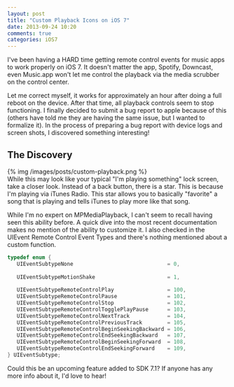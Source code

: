 ```yaml
---
layout: post
title: "Custom Playback Icons on iOS 7"
date: 2013-09-24 10:20
comments: true
categories: iOS7
---
```


I've been having a HARD time getting remote control events for music apps to work properly on iOS 7.
It doesn't matter the app, Spotify, Downcast, even Music.app won't let me control the playback
via the media scrubber on the control center. 

Let me correct myself, it works for approximately an hour after doing a full reboot on the device.
After that time, all playback controls seem to stop functioning. I finally decided to 
submit a bug report to apple because of this (others have told me they are having the same 
issue, but I wanted to formalize it). In the process of preparing a bug report with device
logs and screen shots, I discovered something interesting!

## The Discovery

{% img /images/posts/custom-playback.png %}   
While this may look like your typical "I'm playing something" lock screen, take a closer look.
Instead of a back button, there is a star. This is because I'm playing via iTunes Radio. 
This star allows you to basically "favorite" a song that is playing and tells iTunes to 
play more like that song.   

While I'm no expert on MPMediaPlayback, I can't seem to recall having seen this ability before.
A quick dive into the most recent documentation makes no mention of the ability to customize it.
I also checked in the UIEvent Remote Control Event Types and there's nothing mentioned about
a custom function.  
``` objective-c
typedef enum {
   UIEventSubtypeNone                              = 0,
   
   UIEventSubtypeMotionShake                       = 1,
   
   UIEventSubtypeRemoteControlPlay                 = 100,
   UIEventSubtypeRemoteControlPause                = 101,
   UIEventSubtypeRemoteControlStop                 = 102,
   UIEventSubtypeRemoteControlTogglePlayPause      = 103,
   UIEventSubtypeRemoteControlNextTrack            = 104,
   UIEventSubtypeRemoteControlPreviousTrack        = 105,
   UIEventSubtypeRemoteControlBeginSeekingBackward = 106,
   UIEventSubtypeRemoteControlEndSeekingBackward   = 107,
   UIEventSubtypeRemoteControlBeginSeekingForward  = 108,
   UIEventSubtypeRemoteControlEndSeekingForward    = 109,
} UIEventSubtype;
```  

Could this be an upcoming feature added to SDK 7.1? If anyone has any more info about it, 
I'd love to hear!

